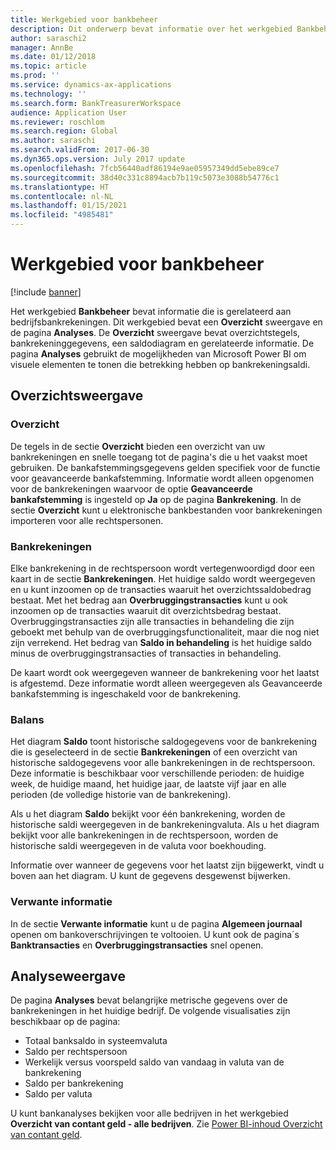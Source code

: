 ```yaml
---
title: Werkgebied voor bankbeheer
description: Dit onderwerp bevat informatie over het werkgebied Bankbeheer. Dit werkgebied bevat informatie die is gerelateerd aan bedrijfsbankrekeningen en bevat een overzichtsweergave en een analysepagina. De overzichtsweergave bevat overzichtstegels, bankrekeninggegevens, een saldodiagram en gerelateerde informatie. De pagina Analyses gebruikt de mogelijkheden van Microsoft Power BI om visuele elementen te tonen die betrekking hebben op bankrekeningsaldi.
author: saraschi2
manager: AnnBe
ms.date: 01/12/2018
ms.topic: article
ms.prod: ''
ms.service: dynamics-ax-applications
ms.technology: ''
ms.search.form: BankTreasurerWorkspace
audience: Application User
ms.reviewer: roschlom
ms.search.region: Global
ms.author: saraschi
ms.search.validFrom: 2017-06-30
ms.dyn365.ops.version: July 2017 update
ms.openlocfilehash: 7fcb56440adf86194e9ae05957349dd5ebe89ce7
ms.sourcegitcommit: 38d40c331c8894acb7b119c5073e3088b54776c1
ms.translationtype: HT
ms.contentlocale: nl-NL
ms.lasthandoff: 01/15/2021
ms.locfileid: "4985481"
---
```

# <a name="bank-management-workspace"></a>Werkgebied voor bankbeheer

[!include [banner](../includes/banner.md)]

Het werkgebied **Bankbeheer** bevat informatie die is gerelateerd aan bedrijfsbankrekeningen. Dit werkgebied bevat een **Overzicht** sweergave en de pagina **Analyses**. De **Overzicht** sweergave bevat overzichtstegels, bankrekeninggegevens, een saldodiagram en gerelateerde informatie. De pagina **Analyses** gebruikt de mogelijkheden van Microsoft Power BI om visuele elementen te tonen die betrekking hebben op bankrekeningsaldi.

## <a name="summary-view"></a>Overzichtsweergave

### <a name="summary"></a>Overzicht

De tegels in de sectie **Overzicht** bieden een overzicht van uw bankrekeningen en snelle toegang tot de pagina's die u het vaakst moet gebruiken. De bankafstemmingsgegevens gelden specifiek voor de functie voor geavanceerde bankafstemming. Informatie wordt alleen opgenomen voor de bankrekeningen waarvoor de optie **Geavanceerde bankafstemming** is ingesteld op **Ja** op de pagina **Bankrekening**. In de sectie **Overzicht** kunt u elektronische bankbestanden voor bankrekeningen importeren voor alle rechtspersonen.

### <a name="bank-accounts"></a>Bankrekeningen

Elke bankrekening in de rechtspersoon wordt vertegenwoordigd door een kaart in de sectie **Bankrekeningen**. Het huidige saldo wordt weergegeven en u kunt inzoomen op de transacties waaruit het overzichtssaldobedrag bestaat. Met het bedrag aan **Overbruggingstransacties** kunt u ook inzoomen op de transacties waaruit dit overzichtsbedrag bestaat. Overbruggingstransacties zijn alle transacties in behandeling die zijn geboekt met behulp van de overbruggingsfunctionaliteit, maar die nog niet zijn verrekend. Het bedrag van **Saldo in behandeling** is het huidige saldo minus de overbruggingstransacties of transacties in behandeling.

De kaart wordt ook weergegeven wanneer de bankrekening voor het laatst is afgestemd. Deze informatie wordt alleen weergegeven als Geavanceerde bankafstemming is ingeschakeld voor de bankrekening.

### <a name="balance"></a>Balans

Het diagram **Saldo** toont historische saldogegevens voor de bankrekening die is geselecteerd in de sectie **Bankrekeningen** of een overzicht van historische saldogegevens voor alle bankrekeningen in de rechtspersoon. Deze informatie is beschikbaar voor verschillende perioden: de huidige week, de huidige maand, het huidige jaar, de laatste vijf jaar en alle perioden (de volledige historie van de bankrekening). 

Als u het diagram **Saldo** bekijkt voor één bankrekening, worden de historische saldi weergegeven in de bankrekeningvaluta. Als u het diagram bekijkt voor alle bankrekeningen in de rechtspersoon, worden de historische saldi weergegeven in de valuta voor boekhouding.

Informatie over wanneer de gegevens voor het laatst zijn bijgewerkt, vindt u boven aan het diagram. U kunt de gegevens desgewenst bijwerken.

### <a name="related-information"></a>Verwante informatie

In de sectie **Verwante informatie** kunt u de pagina **Algemeen journaal** openen om bankoverschrijvingen te voltooien. U kunt ook de pagina´s **Banktransacties** en **Overbruggingstransacties** snel openen.

## <a name="analytics-view"></a>Analyseweergave

De pagina **Analyses** bevat belangrijke metrische gegevens over de bankrekeningen in het huidige bedrijf. De volgende visualisaties zijn beschikbaar op de pagina:

-   Totaal banksaldo in systeemvaluta
-   Saldo per rechtspersoon
-   Werkelijk versus voorspeld saldo van vandaag in valuta van de bankrekening
-   Saldo per bankrekening
-   Saldo per valuta

U kunt bankanalyses bekijken voor alle bedrijven in het werkgebied **Overzicht van contant geld - alle bedrijven**. Zie [Power BI-inhoud Overzicht van contant geld](Cash-Overview-Power-BI-content.md).
